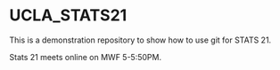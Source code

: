 # UCLA_STATS21
This is a demonstration repository to show how to use git for STATS 21.

Stats 21 meets online on MWF 5-5:50PM.
